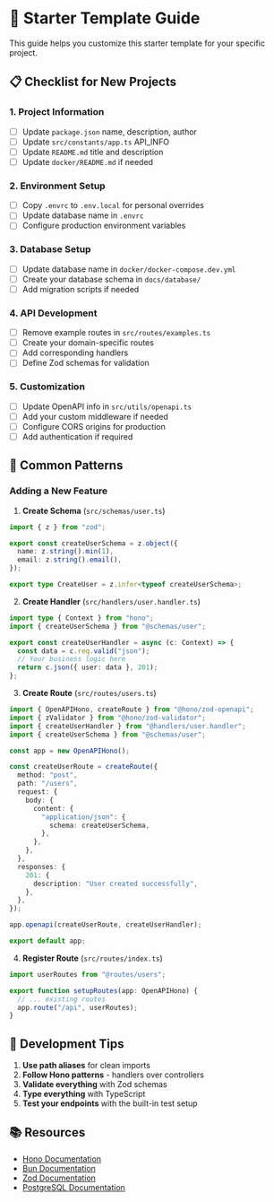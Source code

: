 # 🚀 Starter Template Guide

This guide helps you customize this starter template for your specific project.

## 📋 Checklist for New Projects

### 1. Project Information
- [ ] Update `package.json` name, description, author
- [ ] Update `src/constants/app.ts` API_INFO
- [ ] Update `README.md` title and description
- [ ] Update `docker/README.md` if needed

### 2. Environment Setup
- [ ] Copy `.envrc` to `.env.local` for personal overrides
- [ ] Update database name in `.envrc` 
- [ ] Configure production environment variables

### 3. Database Setup
- [ ] Update database name in `docker/docker-compose.dev.yml`
- [ ] Create your database schema in `docs/database/`
- [ ] Add migration scripts if needed

### 4. API Development
- [ ] Remove example routes in `src/routes/examples.ts`
- [ ] Create your domain-specific routes
- [ ] Add corresponding handlers
- [ ] Define Zod schemas for validation

### 5. Customization
- [ ] Update OpenAPI info in `src/utils/openapi.ts`
- [ ] Add your custom middleware if needed
- [ ] Configure CORS origins for production
- [ ] Add authentication if required

## 🎯 Common Patterns

### Adding a New Feature

1. **Create Schema** (`src/schemas/user.ts`)
```typescript
import { z } from "zod";

export const createUserSchema = z.object({
  name: z.string().min(1),
  email: z.string().email(),
});

export type CreateUser = z.infer<typeof createUserSchema>;
```

2. **Create Handler** (`src/handlers/user.handler.ts`)
```typescript
import type { Context } from "hono";
import { createUserSchema } from "@schemas/user";

export const createUserHandler = async (c: Context) => {
  const data = c.req.valid("json");
  // Your business logic here
  return c.json({ user: data }, 201);
};
```

3. **Create Route** (`src/routes/users.ts`)
```typescript
import { OpenAPIHono, createRoute } from "@hono/zod-openapi";
import { zValidator } from "@hono/zod-validator";
import { createUserHandler } from "@handlers/user.handler";
import { createUserSchema } from "@schemas/user";

const app = new OpenAPIHono();

const createUserRoute = createRoute({
  method: "post",
  path: "/users",
  request: {
    body: {
      content: {
        "application/json": {
          schema: createUserSchema,
        },
      },
    },
  },
  responses: {
    201: {
      description: "User created successfully",
    },
  },
});

app.openapi(createUserRoute, createUserHandler);

export default app;
```

4. **Register Route** (`src/routes/index.ts`)
```typescript
import userRoutes from "@routes/users";

export function setupRoutes(app: OpenAPIHono) {
  // ... existing routes
  app.route("/api", userRoutes);
}
```

## 🔧 Development Tips

1. **Use path aliases** for clean imports
2. **Follow Hono patterns** - handlers over controllers
3. **Validate everything** with Zod schemas
4. **Type everything** with TypeScript
5. **Test your endpoints** with the built-in test setup

## 📚 Resources

- [Hono Documentation](https://hono.dev/)
- [Bun Documentation](https://bun.sh/docs)
- [Zod Documentation](https://zod.dev/)
- [PostgreSQL Documentation](https://www.postgresql.org/docs/)
